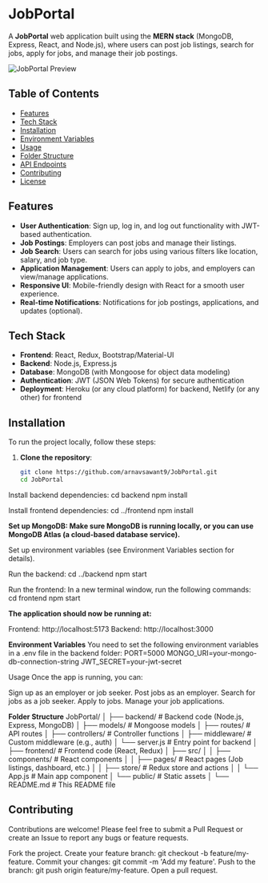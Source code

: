# JobPortal

A **JobPortal** web application built using the **MERN stack** (MongoDB, Express, React, and Node.js), where users can post job listings, search for jobs, apply for jobs, and manage their job postings.

![JobPortal Preview](link-to-image-or-gif-of-your-app)

## Table of Contents

- [Features](#features)
- [Tech Stack](#tech-stack)
- [Installation](#installation)
- [Environment Variables](#environment-variables)
- [Usage](#usage)
- [Folder Structure](#folder-structure)
- [API Endpoints](#api-endpoints)
- [Contributing](#contributing)
- [License](#license)

## Features

- **User Authentication**: Sign up, log in, and log out functionality with JWT-based authentication.
- **Job Postings**: Employers can post jobs and manage their listings.
- **Job Search**: Users can search for jobs using various filters like location, salary, and job type.
- **Application Management**: Users can apply to jobs, and employers can view/manage applications.
- **Responsive UI**: Mobile-friendly design with React for a smooth user experience.
- **Real-time Notifications**: Notifications for job postings, applications, and updates (optional).

## Tech Stack

- **Frontend**: React, Redux, Bootstrap/Material-UI
- **Backend**: Node.js, Express.js
- **Database**: MongoDB (with Mongoose for object data modeling)
- **Authentication**: JWT (JSON Web Tokens) for secure authentication
- **Deployment**: Heroku (or any cloud platform) for backend, Netlify (or any other) for frontend

## Installation

To run the project locally, follow these steps:

1. **Clone the repository**:
   ```bash
   git clone https://github.com/arnavsawant9/JobPortal.git
   cd JobPortal

Install backend dependencies:
cd backend
npm install

Install frontend dependencies:
cd ../frontend
npm install

**Set up MongoDB: Make sure MongoDB is running locally, or you can use MongoDB Atlas (a cloud-based database service).**

Set up environment variables (see Environment Variables section for details).

Run the backend:
cd ../backend
npm start

Run the frontend: In a new terminal window, run the following commands:
cd frontend
npm start

**The application should now be running at:**

Frontend: http://localhost:5173
Backend: http://localhost:3000

**Environment Variables**
You need to set the following environment variables in a .env file in the backend folder:
PORT=5000
MONGO_URI=your-mongo-db-connection-string
JWT_SECRET=your-jwt-secret

Usage
Once the app is running, you can:

Sign up as an employer or job seeker.
Post jobs as an employer.
Search for jobs as a job seeker.
Apply to jobs.
Manage your job applications.

**Folder Structure**
JobPortal/
│
├── backend/               # Backend code (Node.js, Express, MongoDB)
│   ├── models/            # Mongoose models
│   ├── routes/            # API routes
│   ├── controllers/       # Controller functions
│   ├── middleware/        # Custom middleware (e.g., auth)
│   └── server.js          # Entry point for backend
│
├── frontend/              # Frontend code (React, Redux)
│   ├── src/
│   │   ├── components/    # React components
│   │   ├── pages/         # React pages (Job listings, dashboard, etc.)
│   │   ├── store/         # Redux store and actions
│   │   └── App.js         # Main app component
│   └── public/            # Static assets
│
└── README.md              # This README file


## Contributing
Contributions are welcome! Please feel free to submit a Pull Request or create an Issue to report any bugs or feature requests.

Fork the project.
Create your feature branch: git checkout -b feature/my-feature.
Commit your changes: git commit -m 'Add my feature'.
Push to the branch: git push origin feature/my-feature.
Open a pull request.